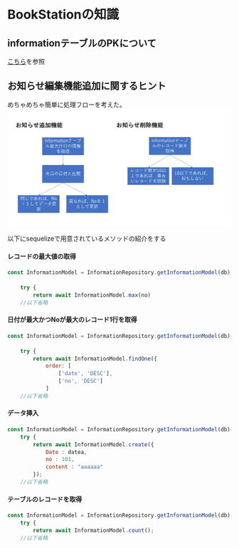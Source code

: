 # BookStationの知識  

## informationテーブルのPKについて  
 [こちら](https://github.com/RyuTanak/VUEJS_knowledge/tree/master/DB%E3%81%AE%E3%81%8A%E8%A9%B1)を参照  

## お知らせ編集機能追加に関するヒント  

めちゃめちゃ簡単に処理フローを考えた。  
![img](./img/1.png)  

以下にsequelizeで用意されているメソッドの紹介をする  

#### レコードの最大値の取得  

```js
const InformationModel = InformationRepository.getInformationModel(db);

    try {
        return await InformationModel.max(no)
    //以下省略
```

#### 日付が最大かつNoが最大のレコード1行を取得  

```js
const InformationModel = InformationRepository.getInformationModel(db);

    try {
        return await InformationModel.findOne({
            order: [
                ['date', 'DESC'],
                ['no', 'DESC']
            ]
    //以下省略
```

#### データ挿入  

```js
const InformationModel = InformationRepository.getInformationModel(db);
    try {
        return await InformationModel.create({
            Date : datea,
            no : 101,
            content : "aaaaaa"
        });
    //以下省略
```

#### テーブルのレコードを取得  
```js
const InformationModel = InformationRepository.getInformationModel(db);
    try {
        return await InformationModel.count();
    //以下省略
```
